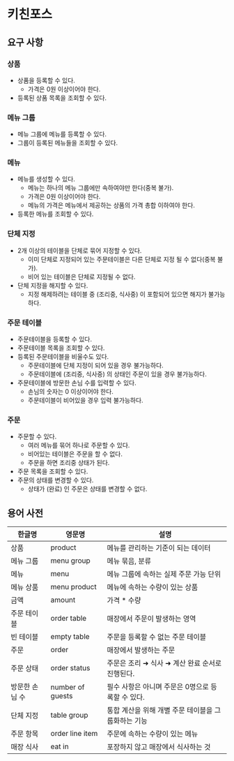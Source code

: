 # 키친포스

## 요구 사항

### 상품
* 상품을 등록할 수 있다.
    * 가격은 0원 이상이어야 한다.
* 등록된 상품 목록을 조회할 수 있다.

### 메뉴 그룹
* 메뉴 그룹에 메뉴를 등록할 수 있다.
* 그룹이 등록된 메뉴들을 조회할 수 있다.

### 메뉴
* 메뉴를 생성할 수 있다.
    * 메뉴는 하나의 메뉴 그룹에만 속하여야만 한다(중복 불가).
    * 가격은 0원 이상이어야 한다.
    * 메뉴의 가격은 메뉴에서 제공하는 상품의 가격 총합 이하여야 한다.
* 등록한 메뉴를 조회할 수 있다.

### 단체 지정
* 2개 이상의 테이블을 단체로 묶어 지정할 수 있다.
    * 이미 단체로 지정되어 있는 주문테이블은 다른 단체로 지정 될 수 없다(중복 불가).
    * 비어 있는 테이블은 단체로 지정될 수 없다.
* 단체 지정을 해지할 수 있다.
    * 지정 해제하려는 테이블 중 (조리중, 식사중) 이 포함되어 있으면 해지가 불가능하다.

### 주문 테이블 
* 주문테이블을 등록할 수 있다.
* 주문테이블 목록을 조회할 수 있다.
* 등록된 주문테이블을 비울수도 있다.
    * 주문테이블에 단체 지정이 되어 있을 경우 불가능하다.
    * 주문테이블에 (조리중, 식사중) 의 상태인 주문이 있을 경우 불가능하다.
* 주문테이블에 방문한 손님 수를 입력할 수 있다.
    * 손님의 숫자는 0 이상이어야 한다.
    * 주문테이블이 비어있을 경우 입력 불가능하다.
    
### 주문
* 주문할 수 있다.
    * 여러 메뉴를 묶어 하나로 주문할 수 있다.
    * 비어있는 테이블은 주문을 할 수 없다.
    * 주문을 하면 조리중 상태가 된다.
* 주문 목록을 조회할 수 있다.
* 주문의 상태를 변경할 수 있다.
    * 상태가 (완료) 인 주문은 상태를 변경할 수 없다.

## 용어 사전

| 한글명 | 영문명 | 설명 |
| --- | --- | --- |
| 상품 | product | 메뉴를 관리하는 기준이 되는 데이터 |
| 메뉴 그룹 | menu group | 메뉴 묶음, 분류 |
| 메뉴 | menu | 메뉴 그룹에 속하는 실제 주문 가능 단위 |
| 메뉴 상품 | menu product | 메뉴에 속하는 수량이 있는 상품 |
| 금액 | amount | 가격 * 수량 |
| 주문 테이블 | order table | 매장에서 주문이 발생하는 영역 |
| 빈 테이블 | empty table | 주문을 등록할 수 없는 주문 테이블 |
| 주문 | order | 매장에서 발생하는 주문 |
| 주문 상태 | order status | 주문은 조리 ➜ 식사 ➜ 계산 완료 순서로 진행된다. |
| 방문한 손님 수 | number of guests | 필수 사항은 아니며 주문은 0명으로 등록할 수 있다. |
| 단체 지정 | table group | 통합 계산을 위해 개별 주문 테이블을 그룹화하는 기능 |
| 주문 항목 | order line item | 주문에 속하는 수량이 있는 메뉴 |
| 매장 식사 | eat in | 포장하지 않고 매장에서 식사하는 것 |
